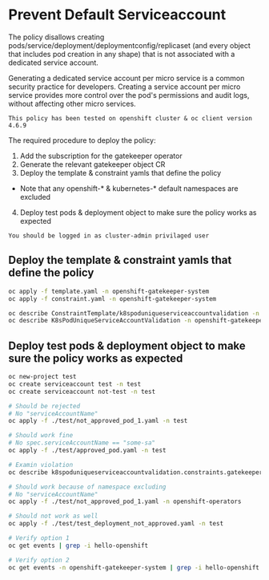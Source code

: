 # Prevent Default Serviceaccount

The policy disallows creating pods/service/deployment/deploymentconfig/replicaset (and every object that includes pod creation in any shape) that is not associated with a dedicated service account.

Generating a dedicated service account per micro service is a common security practice for developers. Creating a service account per micro service provides more control over the pod's permissions and audit logs, without affecting other micro services.

`This policy has been tested on openshift cluster & oc client version 4.6.9`

The required procedure to deploy the policy:

1. Add the subscription for the gatekeeper operator
2. Generate the relevant gatekeeper object CR
3. Deploy the template & constraint yamls that define the policy
* Note that any openshift-* & kubernetes-* default namespaces are excluded
4. Deploy test pods & deployment object to make sure the policy works as expected

`You should be logged in as cluster-admin privilaged user`

## Deploy the template & constraint yamls that define the policy

```bash
oc apply -f template.yaml -n openshift-gatekeeper-system
oc apply -f constraint.yaml -n openshift-gatekeeper-system

oc describe ConstraintTemplate/k8spoduniqueserviceaccountvalidation -n openshift-gatekeeper-system
oc describe K8sPodUniqueServiceAccountValidation -n openshift-gatekeeper-system
```

## Deploy test pods & deployment object to make sure the policy works as expected
```bash
oc new-project test
oc create serviceaccount test -n test
oc create serviceaccount not-test -n test

# Should be rejected
# No "serviceAccountName"
oc apply -f ./test/not_approved_pod_1.yaml -n test

# Should work fine
# No spec.serviceAccountName == "some-sa"
oc apply -f ./test/approved_pod.yaml -n test

# Examin violation
oc describe k8spoduniqueserviceaccountvalidation.constraints.gatekeeper.sh/pod-unique-serviceaccount-validation -n openshift-gatekeeper-system

# Should work because of namespace excluding
# No "serviceAccountName"
oc apply -f ./test/not_approved_pod_1.yaml -n openshift-operators

# Should not work as well
oc apply -f ./test/test_deployment_not_approved.yaml -n test

# Verify option 1
oc get events | grep -i hello-openshift

# Verify option 2
oc get events -n openshift-gatekeeper-system | grep -i hello-openshift
```
